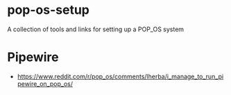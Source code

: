 # pop-os-setup
A collection of tools and links for setting up a POP_OS system

# Pipewire

- https://www.reddit.com/r/pop_os/comments/lherba/i_manage_to_run_pipewire_on_pop_os/
